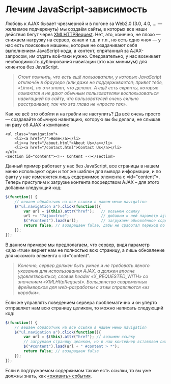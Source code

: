 # Лечим JavaScript-зависимость

Любовь к AJAX бывает чрезмерной и в погоне за Web2.0 (3.0, 4.0, … — желаемое подчеркнуть) мы создаём сайты, в которых все наши действия бегут через [XMLHTTPRequest](http://ru.wikipedia.org/wiki/XMLHttpRequest). Нет, это, конечно, не плохо — снижаем нагрузку на сервер, канал и т.д. и т.п., но есть одно «но» — у нас есть поисковые машины, которые не озадачивают себя выполнением JavaScript-кода, а контент, спрятанный за AJAX-запросом, им отдать всё-таки нужно. Следовательно, у нас возникает необходимость дублирования навигации (это как минимум) для клиентов без JavaScript.

> _Стоит помнить, что есть ещё пользователи, у которых JavaScript отключён в браузере (или даже не поддерживается; привет тебе, «Linx»), но эти знают, что делают. А ещё есть скрипты, которые ломаются и не дают обычным пользователям воспользоваться навигацией по сайту, что пользователей очень сильно расстраивает, так что эта глава не «просто так»._

Как же всё это обойти и на грабли не наступить? Да всё очень просто — создавайте обычную навигацию, которую вы бы делали, не слышав ни разу об AJAX и компании:

```markup
<ul class="navigation">
    <li><a href="/">Home</a></li>
    <li><a href="/about.html">About Us</a></li>
    <li><a href="/contact.html">Contact Us</a></li>
</ul>
<section id="content"><!-- Content --></section>
```

Данный пример работает у нас без JavaScript, все страницы в нашем меню используют один и тот же шаблон для вывода информации, и по факту у нас изменяется лишь содержимое элемента с «id="content"». Теперь приступим к загрузке контента посредством AJAX – для этого добавим следующий код:

```javascript
$(function() {
    // вешаем обработчик на все ссылки в нашем меню navigation
    $("ul.navigation a").click(function(){
        var url = $(this).attr("href");   // возьмем ссылку
        url += "?ajax=true";              // добавим к ней параметр ajax=true
        $("#content").load(url);          // загружаем обновлённое содержимое
        return false; // возвращаем false, дабы не сработал переход по ссылке
    });
});
```

В данном примере мы предполагаем, что сервер, видя параметр «ajax=true» вернет нам не полностью всю страницу, а лишь обновление для искомого элемента с id="content".

> _Конечно, сервер должен быть умнее и не требовать явного указания для использования AJAX, а должен вполне удовлетвориться, словив header «X\_REQUESTED\_WITH» со значением «XMLHttpRequest». Большинство современных фреймворков для web-разработки с этим справляются «из коробки»._

Если же управлять поведением сервера проблематично и он упёрто отправляет нам всю страницу целиком, то можно написать следующий код:

```javascript
$(function() {
    // вешаем обработчик на все ссылки в нашем меню navigation
    $("ul.navigation a").click(function(){
        var url = $(this).attr("href"); // возьмем ссылку
        // загружаем страницу целиком, но в наш контейнер вставляем лишь содержимое #content загружаемой страницы
        $("#content").load(url + " #content > *");
        return false; // возвращаем false
    });
});
```

Если в подгружаемом содержимом также есть ссылки, то вы уже должны знать, как [«оживить» события](https://github.com/antonshevchuk/jquery-for-beginners/tree/4724426acaa00b823842c368a6441d644d695ceb/60\_ajax/30\_events/live.md).
